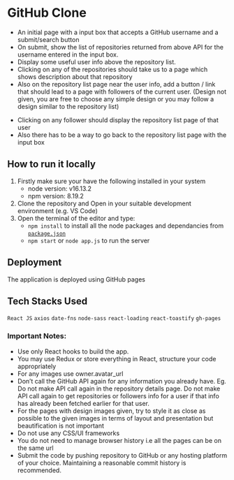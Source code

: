 # GitHub Clone

- An initial page with a input box that accepts a GitHub username and a submit/search button
- On submit, show the list of repositories returned from above API for the username entered in the input box.
- Display some useful user info above the repository list.
- Clicking on any of the repositories should take us to a page which shows description
  about that repository
- Also on the repository list page near the user info, add a button / link that should lead to
  a page with followers of the current user. (Design not given, you are free to choose any
  simple design or you may follow a design similar to the repository list)

* Clicking on any follower should display the repository list page of that user
* Also there has to be a way to go back to the repository list page with the input box

## How to run it locally

1. Firstly make sure your have the following installed in your system
   - node version: v16.13.2
   - npm version: 8.19.2
2. Clone the repository and Open in your suitable development environment (e.g. VS Code)
3. Open the terminal of the editor and type:
   - `npm install` to install all the node packages and dependancies from [`package.json`](/package.json)
   - `npm start` or `node app.js` to run the server

## Deployment

The application is deployed using GitHub pages

## Tech Stacks Used

`React JS` `axios` `date-fns` `node-sass` `react-loading` `react-toastify` `gh-pages`

### Important Notes:

- Use only React hooks to build the app.
- You may use Redux or store everything in React, structure your code appropriately
- For any images use owner.avatar_url
- Don’t call the GitHub API again for any information you already have. Eg. Do not make
  API call again in the repository details page. Do not make API call again to get
  repositories or followers info for a user if that info has already been fetched earlier for
  that user.
- For the pages with design images given, try to style it as close as possible to the given
  images in terms of layout and presentation but beautification is not important
- Do not use any CSS/UI frameworks
- You do not need to manage browser history i.e all the pages can be on the same url
- Submit the code by pushing repository to GitHub or any hosting platform of your choice.
  Maintaining a reasonable commit history is recommended.
